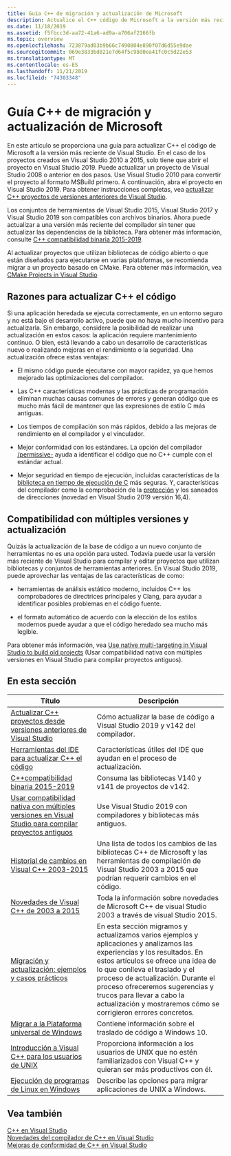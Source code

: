 ```yaml
---
title: Guía C++ de migración y actualización de Microsoft
description: Actualice el C++ código de Microsoft a la versión más reciente de Visual Studio.
ms.date: 11/18/2019
ms.assetid: f5fbcc3d-aa72-41a6-ad9a-a706af2166fb
ms.topic: overview
ms.openlocfilehash: 723879ad03b9b66c7490804e890f07d6d55e9dae
ms.sourcegitcommit: 069e3833bd821e7d64f5c98d0ea41fc0c5d22e53
ms.translationtype: MT
ms.contentlocale: es-ES
ms.lasthandoff: 11/21/2019
ms.locfileid: "74303348"
---
```

# <a name="microsoft-c-porting-and-upgrading-guide"></a>Guía C++ de migración y actualización de Microsoft

En este artículo se proporciona una guía para actualizar C++ el código de Microsoft a la versión más reciente de Visual Studio. En el caso de los proyectos creados en Visual Studio 2010 a 2015, solo tiene que abrir el proyecto en Visual Studio 2019. Puede actualizar un proyecto de Visual Studio 2008 o anterior en dos pasos. Use Visual Studio 2010 para convertir el proyecto al formato MSBuild primero. A continuación, abra el proyecto en Visual Studio 2019. Para obtener instrucciones completas, vea [actualizar C++ proyectos de versiones anteriores de Visual Studio](upgrading-projects-from-earlier-versions-of-visual-cpp.md).

Los conjuntos de herramientas de Visual Studio 2015, Visual Studio 2017 y Visual Studio 2019 son compatibles con archivos binarios. Ahora puede actualizar a una versión más reciente del compilador sin tener que actualizar las dependencias de la biblioteca. Para obtener más información, consulte [ C++ compatibilidad binaria 2015-2019](binary-compat-2015-2017.md).

Al actualizar proyectos que utilizan bibliotecas de código abierto o que están diseñados para ejecutarse en varias plataformas, se recomienda migrar a un proyecto basado en CMake. Para obtener más información, vea [CMake Projects in Visual Studio](../build/cmake-projects-in-visual-studio.md)

## <a name="reasons-to-upgrade-c-code"></a>Razones para actualizar C++ el código

Si una aplicación heredada se ejecuta correctamente, en un entorno seguro y no está bajo el desarrollo activo, puede que no haya mucho incentivo para actualizarla. Sin embargo, considere la posibilidad de realizar una actualización en estos casos: la aplicación requiere mantenimiento continuo. O bien, está llevando a cabo un desarrollo de características nuevo o realizando mejoras en el rendimiento o la seguridad. Una actualización ofrece estas ventajas:

- El mismo código puede ejecutarse con mayor rapidez, ya que hemos mejorado las optimizaciones del compilador.

- Las C++ características modernas y las prácticas de programación eliminan muchas causas comunes de errores y generan código que es mucho más fácil de mantener que las expresiones de estilo C más antiguas.

- Los tiempos de compilación son más rápidos, debido a las mejoras de rendimiento en el compilador y el vinculador.

- Mejor conformidad con los estándares. La opción del compilador [/permissive-](../build/reference/permissive-standards-conformance.md) ayuda a identificar el código que no C++ cumple con el estándar actual.

- Mejor seguridad en tiempo de ejecución, incluidas características de la [biblioteca en tiempo de ejecución de C](../c-runtime-library/security-features-in-the-crt.md) más seguras. Y, características del compilador como la comprobación de la [protección](../build/reference/guard-enable-guard-checks.md) y los saneados de direcciones (novedad en Visual Studio 2019 versión 16,4).

## <a name="multitargeting-vs-upgrading"></a>Compatibilidad con múltiples versiones y actualización

Quizás la actualización de la base de código a un nuevo conjunto de herramientas no es una opción para usted. Todavía puede usar la versión más reciente de Visual Studio para compilar y editar proyectos que utilizan bibliotecas y conjuntos de herramientas anteriores. En Visual Studio 2019, puede aprovechar las ventajas de las características de como:

- herramientas de análisis estático moderno, incluidos C++ los comprobadores de directrices principales y Clang, para ayudar a identificar posibles problemas en el código fuente.

- el formato automático de acuerdo con la elección de los estilos modernos puede ayudar a que el código heredado sea mucho más legible.

Para obtener más información, vea [Use native multi-targeting in Visual Studio to build old projects](use-native-multi-targeting.md) (Usar compatibilidad nativa con múltiples versiones en Visual Studio para compilar proyectos antiguos).

## <a name="in-this-section"></a>En esta sección

|Título|Descripción|
|-----------|-----------------|
|[Actualizar C++ proyectos desde versiones anteriores de Visual Studio](upgrading-projects-from-earlier-versions-of-visual-cpp.md)|Cómo actualizar la base de código a Visual Studio 2019 y v142 del compilador.|
|[Herramientas del IDE para actualizar C++ el código](ide-tools-for-upgrading-code.md)|Características útiles del IDE que ayudan en el proceso de actualización.|
|[C++compatibilidad binaria 2015-2019](binary-compat-2015-2017.md)|Consuma las bibliotecas V140 y v141 de proyectos de v142.|
|[Usar compatibilidad nativa con múltiples versiones en Visual Studio para compilar proyectos antiguos](use-native-multi-targeting.md)|Use Visual Studio 2019 con compiladores y bibliotecas más antiguos.|
|[Historial de cambios en Visual C++ 2003-2015](visual-cpp-change-history-2003-2015.md)|Una lista de todos los cambios de las bibliotecas C++ de Microsoft y las herramientas de compilación de Visual Studio 2003 a 2015 que podrían requerir cambios en el código.|
|[Novedades de Visual C++ de 2003 a 2015](visual-cpp-what-s-new-2003-through-2015.md)|Toda la información sobre novedades de Microsoft C++ de visual Studio 2003 a través de visual Studio 2015.|
|[Migración y actualización: ejemplos y casos prácticos](porting-and-upgrading-examples-and-case-studies.md)|En esta sección migramos y actualizamos varios ejemplos y aplicaciones y analizamos las experiencias y los resultados. En estos artículos se ofrece una idea de lo que conlleva el traslado y el proceso de actualización. Durante el proceso ofreceremos sugerencias y trucos para llevar a cabo la actualización y mostraremos cómo se corrigieron errores concretos.|
|[Migrar a la Plataforma universal de Windows](porting-to-the-universal-windows-platform-cpp.md)|Contiene información sobre el traslado de código a Windows 10.|
|[Introducción a Visual C++ para los usuarios de UNIX](introduction-to-visual-cpp-for-unix-users.md)|Proporciona información a los usuarios de UNIX que no estén familiarizados con Visual C++ y quieran ser más productivos con él.|
|[Ejecución de programas de Linux en Windows](porting-from-unix-to-win32.md)|Describe las opciones para migrar aplicaciones de UNIX a Windows.|

## <a name="see-also"></a>Vea también

[C++ en Visual Studio](../overview/visual-cpp-in-visual-studio.md)<br/>
[Novedades del compilador de C++ en Visual Studio](../overview/what-s-new-for-visual-cpp-in-visual-studio.md)<br/>
[Mejoras de conformidad de C++ en Visual Studio](../overview/cpp-conformance-improvements.md)<br/>
